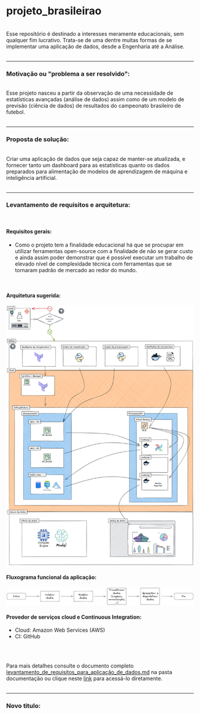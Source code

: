 # projeto_brasileirao

<br>
Esse repositório é destinado a interesses meramente educacionais, sem qualquer fim lucrativo. Trata-se de uma dentre muitas formas de se implementar uma aplicação de dados, desde a Engenharia até a Análise.
<br>
<br>

____________________________________________________________________________________________________
### Motivação ou "problema a ser resolvido":
<br>
Esse projeto nasceu a partir da observação de uma necessidade de estatísticas avançadas (análise de dados) assim como de um modelo de previsão (ciência de dados) de resultados do campeonato brasileiro de futebol.
<br>
<br>

____________________________________________________________________________________________________
### Proposta de solução:
<br>
Criar uma aplicação de dados que seja capaz de manter-se atualizada, e fornecer tanto um dashboard para as estatísticas quanto os dados preparados para alimentação de modelos de aprendizagem de máquina e inteligência artificial.
<br>
<br>

____________________________________________________________________________________________________
### Levantamento de requisitos e arquitetura:
<br>

#### Requisitos gerais:
- Como o projeto tem a finalidade educacional há que se procupar em utilizar ferramentas open-source com a finalidade de não se gerar custo e ainda assim poder demonstrar que é possível executar um trabalho de elevado nível de complexidade técnica com ferramentas que se tornaram padrão de mercado ao redor do mundo.
<br>

#### Arquitetura sugerida:
![arquitetura](./docs/pictures/arquitetura.png)
<br>

#### Fluxograma funcional da aplicação:
![fluxograma_funcional_aplicacao](./docs/pictures/fluxograma_funcional.png)
<br>

#### Provedor de serviços cloud e Continuous Integration:
- Cloud: Amazon Web Services (AWS)
- CI: GitHub
<br>
<br>


Para mais detalhes consulte o documento completo [levantamento_de_requisitos_para_aplicação_de_dados.md]() na pasta documentação ou clique neste [link]() para acessá-lo diretamente.
<br>
<br>

____________________________________________________________________________________________________
### Novo titulo:
